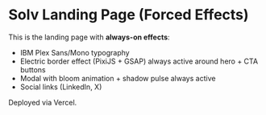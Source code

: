 # Solv Landing Page (Forced Effects)

This is the landing page with **always-on effects**:

- IBM Plex Sans/Mono typography
- Electric border effect (PixiJS + GSAP) always active around hero + CTA buttons
- Modal with bloom animation + shadow pulse always active
- Social links (LinkedIn, X)

Deployed via Vercel.
